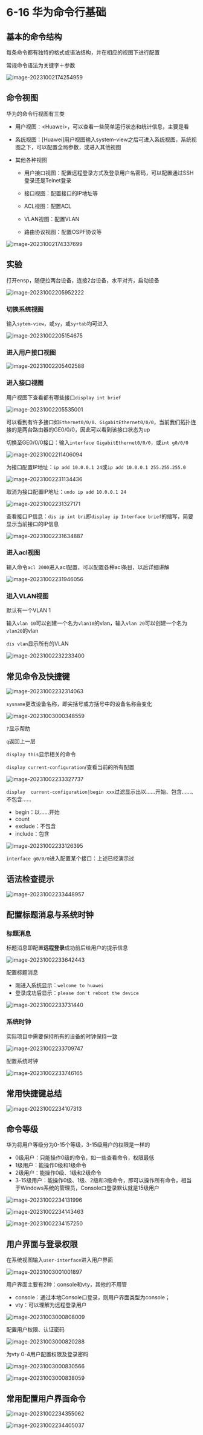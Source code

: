 # 6-16 华为命令行基础

## 基本的命令结构

每条命令都有独特的格式或语法结构，并在相应的视图下进行配置

常规命令语法为关键字＋参数

![image-20231002174254959](./assets/image-20231002174254959.png)

## 命令视图

华为的命令行视图有三类

- 用户视图：\<Huawei\>，可以查看一些简单运行状态和统计信息，主要是看

- 系统视图：\[Huawei\]用户视图输入system-view之后可进入系统视图，系统视图之下，可以配置全局参数，或进入其他视图

- 其他各种视图

  - 用户接口视图：配置远程登录方式及登录用户名密码，可以配置通过SSH登录还是Telnet登录

  - 接口视图：配置接口的IP地址等
  - ACL视图：配置ACL
  - VLAN视图：配置VLAN
  - 路由协议视图：配置OSPF协议等

![image-20231002174337699](./assets/image-20231002174337699.png)

## 实验

打开ensp，随便拉两台设备，连接2台设备，水平对齐，启动设备

![image-20231002205952222](./assets/image-20231002205952222.png)

### 切换系统视图

输入`sytem-view`，或`sy`，或`sy+tab`均可进入

![image-20231002205154675](./assets/image-20231002205154675.png)



### 进入用户接口视图

![image-20231002205402588](./assets/image-20231002205402588.png)

### 进入接口视图

用户视图下查看都有哪些接口`display int brief`

![image-20231002205535001](./assets/image-20231002205535001.png)

可以看到有许多接口如`Ethernet0/0/0`、`GigabitEthernet0/0/0`，当前我们拓扑连接的是两台路由器的GE0/0/0，因此可以看到该接口状态为up

切换至GE0/0/0接口：输入`interface GigabitEthernet0/0/0`，或`int g0/0/0`

![image-20231002211406094](./assets/image-20231002211406094.png)

为接口配置IP地址：`ip add 10.0.0.1 24`或`ip add 10.0.0.1 255.255.255.0`

![image-20231002231134436](./assets/image-20231002231134436.png)

取消为接口配置IP地址：`undo ip add 10.0.0.1 24`

![image-20231002231327171](./assets/image-20231002231327171.png)

查看接口IP信息：`dis ip int bri`即`display ip Interface brief`的缩写，简要显示当前接口的IP信息

![image-20231002231634887](./assets/image-20231002231634887.png)

### 进入acl视图

输入命令`acl 2000`进入acl配置，可以配置各种acl条目，以后详细讲解

![image-20231002231946056](./assets/image-20231002231946056.png)

### 进入VLAN视图

默认有一个VLAN 1

输入`vlan 10`可以创建一个名为`vlan10`的vlan，输入`vlan 20`可以创建一个名为`vlan20`的vlan

`dis vlan`显示所有的VLAN

![image-20231002232233400](./assets/image-20231002232233400.png)

## 常见命令及快捷键

![image-20231002232314063](./assets/image-20231002232314063.png)

`sysname`更改设备名称，即尖括号或方括号中的设备名称会变化

![image-20231003000348559](./assets/image-20231003000348559.png)

`?`显示帮助



`q`返回上一层



`display this`显示相关的命令



`display current-configuration`/查看当前的所有配置

![image-20231002233327737](./assets/image-20231002233327737.png)

`display  current-configuration|begin xxx`过滤显示出以……开始、包含……、不包含……

- begin：以……开始
- count
- exclude：不包含
- include：包含

![image-20231002233126395](./assets/image-20231002233126395.png)

`interface g0/0/0`进入配置某个接口：上述已经演示过

## 语法检查提示

![image-20231002233448957](./assets/image-20231002233448957.png)

## 配置标题消息与系统时钟

### 标题消息

标题消息即配置**远程登录**成功前后给用户的提示信息

![image-20231002233642443](./assets/image-20231002233642443.png)

配置标题消息

- 刚进入系统显示：`welcome to huawei`
- 登录成功后显示：`please don't reboot the device`

![image-20231002233731440](./assets/image-20231002233731440.png)

### 系统时钟

实际项目中需要保持所有的设备的时钟保持一致

![image-20231002233709747](./assets/image-20231002233709747.png)

配置系统时钟

![image-20231002233746165](./assets/image-20231002233746165.png)

## 常用快捷键总结

![image-20231002234107313](./assets/image-20231002234107313.png)

## 命令等级

华为将用户等级分为0-15个等级，3-15级用户的权限是一样的

- 0级用户：只能操作0级的命令，如一些查看命令，权限最低
- 1级用户：能操作0级和1级命令
- 2级用户：能操作0级、1级和2级命令
- 3-15级用户：能操作0级、1级、2级和3级命令，即可以操作所有命令，相当于Windows系统的管理员，Console口登录默认就是15级用户

![image-20231002234131996](./assets/image-20231002234131996.png)



![image-20231002234143463](./assets/image-20231002234143463.png)



![image-20231002234157250](./assets/image-20231002234157250.png)

## 用户界面与登录权限

在系统视图输入`user-interface`进入用户界面

![image-20231003001001897](./assets/image-20231003001001897.png)

用户界面主要有2种：console和vty，其他的不用管

- console：通过本地Console口登录，则用户界面类型为console；
- vty：可以理解为远程登录用户

![image-20231003000808009](./assets/image-20231003000808009.png)

配置用户权限、认证密码

![image-20231003000820288](./assets/image-20231003000820288.png)

为vty 0-4用户配置权限及登录密码

![image-20231003000830566](./assets/image-20231003000830566.png)



![image-20231003000838059](./assets/image-20231003000838059.png)

## 常用配置用户界面命令

![image-20231002234355062](./assets/image-20231002234355062.png)



![image-20231002234405037](./assets/image-20231002234405037.png)
